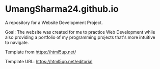 # UmangSharma24.github.io
A repository for a Website Development Project. 

Goal: The website was created for me to practice Web Development while also providing a portfolio of my programming projects that's more intuitive to navigate.

Template from https://html5up.net/

Template URL: https://html5up.net/editorial
